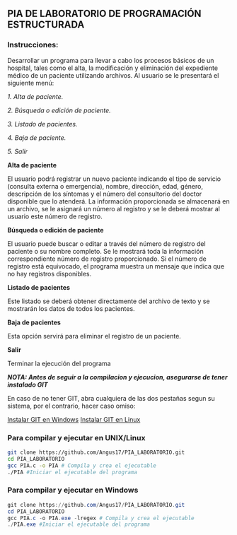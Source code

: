 ## PIA DE LABORATORIO DE PROGRAMACIÓN ESTRUCTURADA

### Instrucciones: 

Desarrollar un programa para llevar a cabo los procesos básicos de un hospital, tales como el alta, la modificación y eliminación del expediente médico de un paciente utilizando archivos. Al usuario se le presentará el siguiente menú: 

*1. Alta de paciente.* 

*2. Búsqueda o edición de paciente.*

*3. Listado de pacientes.* 

*4. Baja de paciente.* 

*5. Salir*



 **Alta de paciente** 

El usuario podrá registrar un nuevo paciente indicando el tipo de servicio (consulta externa o emergencia), nombre, dirección, edad, género, descripción de los síntomas y el número del consultorio del doctor disponible que lo atenderá. La información proporcionada se almacenará en un archivo, se le asignará un número al registro y se le deberá mostrar al usuario este número de registro. 



**Búsqueda o edición de paciente**

El usuario puede buscar o editar a través del número de registro del paciente o su nombre completo. Se le mostrará toda la información correspondiente número de registro proporcionado. Si el número de registro está equivocado, el programa muestra un mensaje que indica que no hay registros disponibles. 



**Listado de pacientes** 

Este listado se deberá obtener directamente del archivo de texto y se mostrarán los datos de todos los pacientes. 



**Baja de pacientes** 

Esta opción servirá para eliminar el registro de un paciente.


**Salir**

Terminar la ejecución del programa


**_NOTA: Antes de seguir a la compilacion y ejecucion, asegurarse de tener instalado GIT_**

En caso de no tener GIT, abra cualquiera de las dos pestañas segun su sistema, por el contrario, hacer caso omiso:

[Instalar GIT en Windows](https://git-scm.com/download/win)
[Instalar GIT en Linux](https://git-scm.com/download/linux)

### Para compilar y ejecutar en UNIX/Linux

```bash
git clone https://github.com/Angus17/PIA_LABORATORIO.git
cd PIA_LABORATORIO
gcc PIA.c -o PIA # Compila y crea el ejecutable
./PIA #Iniciar el ejecutable del programa
```
### Para compilar y ejecutar en Windows

```powershell
git clone https://github.com/Angus17/PIA_LABORATORIO.git
cd PIA_LABORATORIO
gcc PIA.c -o PIA.exe -lregex # Compila y crea el ejecutable
./PIA.exe #Iniciar el ejecutable del programa

```